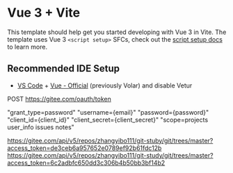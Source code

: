 # Vue 3 + Vite

This template should help get you started developing with Vue 3 in Vite. The template uses Vue 3 `<script setup>` SFCs, check out the [script setup docs](https://v3.vuejs.org/api/sfc-script-setup.html#sfc-script-setup) to learn more.

## Recommended IDE Setup

- [VS Code](https://code.visualstudio.com/) + [Vue - Official](https://marketplace.visualstudio.com/items?itemName=Vue.volar) (previously Volar) and disable Vetur

POST https://gitee.com/oauth/token

"grant_type=password"
"username={email}"
"password={password}"
"client_id={client_id}"
"client_secret={client_secret}"
"scope=projects user_info issues notes"

https://gitee.com/api/v5/repos/zhangyibo111/git-stuby/git/trees/master?access_token=de3ceb6a957652e0789ef92b61fdc12b
https://gitee.com/api/v5/repos/zhangyibo111/git-study/git/trees/master?access_token=6c2adbfc650dd3c306b4b50bb3bf14b2
